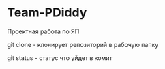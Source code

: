 # Team-PDiddy
Проектная работа по ЯП


git clone - клонирует репозиторий в рабочую папку

git status - статус что уйдет в комит